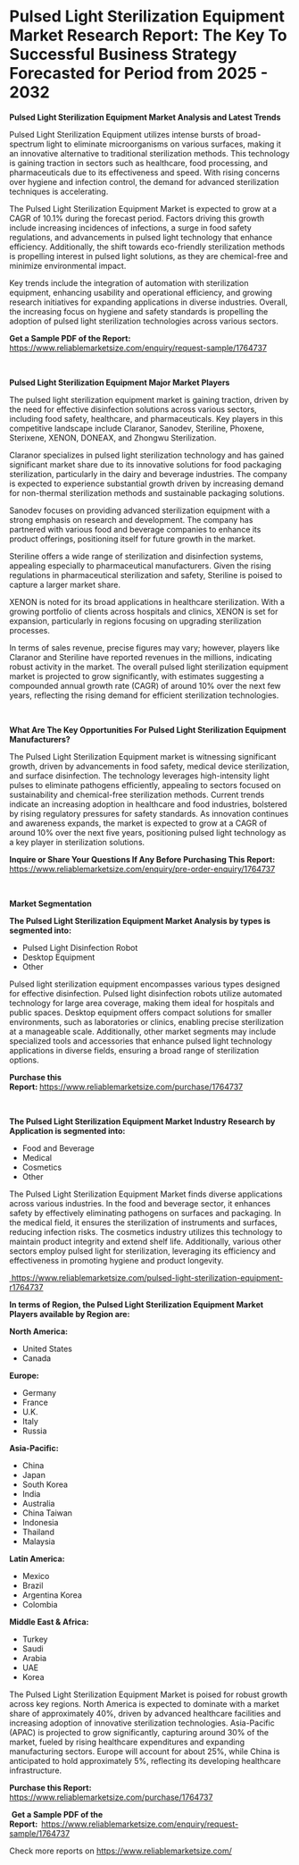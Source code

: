<p><h1>Pulsed Light Sterilization Equipment Market Research Report: The Key To Successful Business Strategy Forecasted for Period from 2025 - 2032</h1></p><p><strong>Pulsed Light Sterilization Equipment Market Analysis and Latest Trends</strong></p>
<p><p>Pulsed Light Sterilization Equipment utilizes intense bursts of broad-spectrum light to eliminate microorganisms on various surfaces, making it an innovative alternative to traditional sterilization methods. This technology is gaining traction in sectors such as healthcare, food processing, and pharmaceuticals due to its effectiveness and speed. With rising concerns over hygiene and infection control, the demand for advanced sterilization techniques is accelerating.</p><p>The Pulsed Light Sterilization Equipment Market is expected to grow at a CAGR of 10.1% during the forecast period. Factors driving this growth include increasing incidences of infections, a surge in food safety regulations, and advancements in pulsed light technology that enhance efficiency. Additionally, the shift towards eco-friendly sterilization methods is propelling interest in pulsed light solutions, as they are chemical-free and minimize environmental impact. </p><p>Key trends include the integration of automation with sterilization equipment, enhancing usability and operational efficiency, and growing research initiatives for expanding applications in diverse industries. Overall, the increasing focus on hygiene and safety standards is propelling the adoption of pulsed light sterilization technologies across various sectors.</p></p>
<p><strong>Get a Sample PDF of the Report:&nbsp;</strong> <a href="https://www.reliablemarketsize.com/enquiry/request-sample/1764737?utm_campaign=1885&utm_medium=2&utm_source=Github&utm_content=ia&utm_term=27022025&utm_id=pulsed-light-sterilization-equipment">https://www.reliablemarketsize.com/enquiry/request-sample/1764737</a></p>
<p>&nbsp;</p>
<p><strong>Pulsed Light Sterilization Equipment Major Market Players</strong></p>
<p><p>The pulsed light sterilization equipment market is gaining traction, driven by the need for effective disinfection solutions across various sectors, including food safety, healthcare, and pharmaceuticals. Key players in this competitive landscape include Claranor, Sanodev, Steriline, Phoxene, Sterixene, XENON, DONEAX, and Zhongwu Sterilization.</p><p>Claranor specializes in pulsed light sterilization technology and has gained significant market share due to its innovative solutions for food packaging sterilization, particularly in the dairy and beverage industries. The company is expected to experience substantial growth driven by increasing demand for non-thermal sterilization methods and sustainable packaging solutions.</p><p>Sanodev focuses on providing advanced sterilization equipment with a strong emphasis on research and development. The company has partnered with various food and beverage companies to enhance its product offerings, positioning itself for future growth in the market.</p><p>Steriline offers a wide range of sterilization and disinfection systems, appealing especially to pharmaceutical manufacturers. Given the rising regulations in pharmaceutical sterilization and safety, Steriline is poised to capture a larger market share.</p><p>XENON is noted for its broad applications in healthcare sterilization. With a growing portfolio of clients across hospitals and clinics, XENON is set for expansion, particularly in regions focusing on upgrading sterilization processes.</p><p>In terms of sales revenue, precise figures may vary; however, players like Claranor and Steriline have reported revenues in the millions, indicating robust activity in the market. The overall pulsed light sterilization equipment market is projected to grow significantly, with estimates suggesting a compounded annual growth rate (CAGR) of around 10% over the next few years, reflecting the rising demand for efficient sterilization technologies.</p></p>
<p>&nbsp;</p>
<p><strong>What Are The Key Opportunities For Pulsed Light Sterilization Equipment Manufacturers?</strong></p>
<p><p>The Pulsed Light Sterilization Equipment market is witnessing significant growth, driven by advancements in food safety, medical device sterilization, and surface disinfection. The technology leverages high-intensity light pulses to eliminate pathogens efficiently, appealing to sectors focused on sustainability and chemical-free sterilization methods. Current trends indicate an increasing adoption in healthcare and food industries, bolstered by rising regulatory pressures for safety standards. As innovation continues and awareness expands, the market is expected to grow at a CAGR of around 10% over the next five years, positioning pulsed light technology as a key player in sterilization solutions.</p></p>
<p><strong>Inquire or Share Your Questions If Any Before Purchasing This Report:</strong> <a href="https://www.reliablemarketsize.com/enquiry/pre-order-enquiry/1764737?utm_campaign=1885&utm_medium=2&utm_source=Github&utm_content=ia&utm_term=27022025&utm_id=pulsed-light-sterilization-equipment">https://www.reliablemarketsize.com/enquiry/pre-order-enquiry/1764737</a></p>
<p>&nbsp;</p>
<p><strong>Market Segmentation</strong></p>
<p><strong>The Pulsed Light Sterilization Equipment Market Analysis by types is segmented into:</strong></p>
<p><ul><li>Pulsed Light Disinfection Robot</li><li>Desktop Equipment</li><li>Other</li></ul></p>
<p><p>Pulsed light sterilization equipment encompasses various types designed for effective disinfection. Pulsed light disinfection robots utilize automated technology for large area coverage, making them ideal for hospitals and public spaces. Desktop equipment offers compact solutions for smaller environments, such as laboratories or clinics, enabling precise sterilization at a manageable scale. Additionally, other market segments may include specialized tools and accessories that enhance pulsed light technology applications in diverse fields, ensuring a broad range of sterilization options.</p></p>
<p><strong>Purchase this Report:&nbsp;</strong><a href="https://www.reliablemarketsize.com/purchase/1764737?utm_campaign=1885&utm_medium=2&utm_source=Github&utm_content=ia&utm_term=27022025&utm_id=pulsed-light-sterilization-equipment">https://www.reliablemarketsize.com/purchase/1764737</a></p>
<p>&nbsp;</p>
<p><strong>The Pulsed Light Sterilization Equipment Market Industry Research by Application is segmented into:</strong></p>
<p><ul><li>Food and Beverage</li><li>Medical</li><li>Cosmetics</li><li>Other</li></ul></p>
<p><p>The Pulsed Light Sterilization Equipment Market finds diverse applications across various industries. In the food and beverage sector, it enhances safety by effectively eliminating pathogens on surfaces and packaging. In the medical field, it ensures the sterilization of instruments and surfaces, reducing infection risks. The cosmetics industry utilizes this technology to maintain product integrity and extend shelf life. Additionally, various other sectors employ pulsed light for sterilization, leveraging its efficiency and effectiveness in promoting hygiene and product longevity.</p></p>
<p><a href="https://www.reliablemarketsize.com/pulsed-light-sterilization-equipment-r1764737?utm_campaign=1885&utm_medium=2&utm_source=Github&utm_content=ia&utm_term=27022025&utm_id=pulsed-light-sterilization-equipment">&nbsp;https://www.reliablemarketsize.com/pulsed-light-sterilization-equipment-r1764737</a></p>
<p><strong>In terms of Region, the Pulsed Light Sterilization Equipment Market Players available by Region are:</strong></p>
<p>
    <p> <strong> North America: </strong>
        <ul>
            <li>United States</li>
            <li>Canada</li>
        </ul>
        </p> 
    <p> <strong> Europe: </strong>
        <ul>
            <li>Germany</li>
            <li>France</li>
            <li>U.K.</li>
            <li>Italy</li>
            <li>Russia</li>
        </ul>
        </p> 
    <p> <strong> Asia-Pacific: </strong>
        <ul>
            <li>China</li>
            <li>Japan</li>
            <li>South Korea</li>
            <li>India</li>
            <li>Australia</li>
            <li>China Taiwan</li>
            <li>Indonesia</li>
            <li>Thailand</li>
            <li>Malaysia</li>
        </ul>
        </p> 
    <p> <strong> Latin America: </strong>
        <ul>
            <li>Mexico</li>
            <li>Brazil</li>
            <li>Argentina Korea</li>
            <li>Colombia</li>
        </ul>
        </p> 
    <p> <strong> Middle East & Africa: </strong>
        <ul>
            <li>Turkey</li>
            <li>Saudi</li>
            <li>Arabia</li>
            <li>UAE</li>
            <li>Korea</li>
        </ul>
    </p>
    </p>
<p><p>The Pulsed Light Sterilization Equipment Market is poised for robust growth across key regions. North America is expected to dominate with a market share of approximately 40%, driven by advanced healthcare facilities and increasing adoption of innovative sterilization technologies. Asia-Pacific (APAC) is projected to grow significantly, capturing around 30% of the market, fueled by rising healthcare expenditures and expanding manufacturing sectors. Europe will account for about 25%, while China is anticipated to hold approximately 5%, reflecting its developing healthcare infrastructure.</p></p>
<p><strong>Purchase this Report: </strong><a href="https://www.reliablemarketsize.com/purchase/1764737?utm_campaign=1885&utm_medium=2&utm_source=Github&utm_content=ia&utm_term=27022025&utm_id=pulsed-light-sterilization-equipment">https://www.reliablemarketsize.com/purchase/1764737</a></p>
<p>&nbsp;<strong>Get a Sample PDF of the Report:&nbsp;&nbsp;</strong><a href="https://www.reliablemarketsize.com/enquiry/request-sample/1764737?utm_campaign=1885&utm_medium=2&utm_source=Github&utm_content=ia&utm_term=27022025&utm_id=pulsed-light-sterilization-equipment">https://www.reliablemarketsize.com/enquiry/request-sample/1764737</a></p>
<p><strong></strong></p>
<p>Check more reports on <a href="https://www.reliablemarketsize.com/?utm_campaign=1885&utm_medium=2&utm_source=Github&utm_content=ia&utm_term=27022025&utm_id=pulsed-light-sterilization-equipment">https://www.reliablemarketsize.com/</a></p>